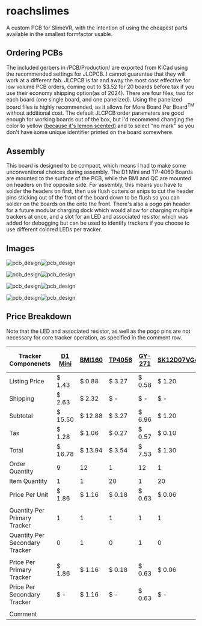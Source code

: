 # roachslimes

A custom PCB for SlimeVR, with the intention of using the cheapest parts available in the smallest formfactor usable.

## Ordering PCBs

The included gerbers in /PCB/Production/ are exported from KiCad using the recommended settings for JLCPCB. I cannot guarantee that they will work at a different fab. JLCPCB is far and away the most cost effective for low volume PCB orders, coming out to $3.52 for 20 boards before tax if you use their economy shipping option(as of 2024). There are four files, two for each board (one single board, and one panelized). Using the panelized board files is highly recommended, as it allows for More Board Per Board<sup>TM</sup> without additional cost. The default JLCPCB order parameters are good enough for working boards out of the box, but I'd recommend changing the color to yellow [(because it's lemon scented)](https://x.com/MKVRiscy/status/1821870120697987492) and to select "no mark" so you don't have some unique identifier printed on the board somewhere.

## Assembly

This board is designed to be compact, which means I had to make some unconventional choices during assembly. The D1 Mini and TP-4060 Boards are mounted to the surface of the PCB, while the BMI and QC are mounted on headers on the opposite side. For assembly, this means you have to solder the headers on first, then use flush cutters or snips to cut the header pins sticking out of the front of the board down to be flush so you can solder on the boards on the onto the front. There's also a pogo pin header for a future modular charging dock which would allow for charging multiple trackers at once, and a slot for an LED and associated resistor which was added for debugging but can be used to identify trackers if you choose to use different colored LEDs per tracker.

## Images

![pcb_design](pcbnew_2024-10-07_12-25-15.png)![pcb_design](pcbnew_2024-10-07_12-25-18.png)

![pcb_design](pcbnew_2024-10-07_12-25-07.png)![pcb_design](pcbnew_2024-10-07_12-25-12.png)

![pcb_design](pcbnew_2024-10-07_12-21-47.png)![pcb_design](pcbnew_2024-10-07_12-21-49.png)

![pcb_design](pcbnew_2024-10-07_12-21-37.png)![pcb_design](pcbnew_2024-10-07_12-21-40.png)

## Price Breakdown

Note that the LED and associated resistor, as well as the pogo pins are not necessary for core tracker operation, as specified in the comment row. 

| Tracker Componenets | [D1 Mini](https://www.aliexpress.us/item/32831353752.html) | [BMI160](https://www.aliexpress.us/item/1005007143698152.html) | [TP4056](https://www.aliexpress.us/item/1005006379403615.html) | [GY-271](https://www.aliexpress.us/item/1556804905.html) | [SK12D07VG4](https://www.aliexpress.us/item/3256806149664764.html) | [JST-PH-4P](https://www.aliexpress.us/item/33011797617.html) | [Pogo Female](https://www.aliexpress.us/item/3256804960956555.html) | [B5817WS](https://www.aliexpress.us/item/1005004633629467.html) | [0805 180k](https://www.aliexpress.us/item/1005007032369041.html) | [0806 620r](https://www.aliexpress.us/item/3256806846054289.html) | [0805 LED](https://www.aliexpress.us/item/3256805245629305.html) | [803450](https://www.aliexpress.us/item/1005003621836701.html) | [Wires](https://www.aliexpress.us/item/1005007558078161.html) | Motherboard | Daughterboard | Total |
| ------------------------------ | ---------------------------------------------------------- | -------------------------------------------------------------- | -------------------------------------------------------------- | -------------------------------------------------------- | ------------------------------------------------------------------ | ------------------------------------------------------------ | ------------------------------------------------------------------- | --------------------------------------------------------------- | ----------------------------------------------------------------- | ----------------------------------------------------------------- | ---------------------------------------------------------------- | -------------------------------------------------------------- | ------------------------------------------------------------- | ----------------------------- | --------------------------------- | ------------ |
| Listing Price | $ 1.43 | $ 0.88 | $ 3.27 | $ 0.58 | $ 1.20 | $ 3.79 | $ 12.93 | $ 1.20 | $ 1.05 | $ 1.05 | $ 2.47 | $ 25.99 | $ 11.93 | $ 2.00 | $ 2.00 | $ 71.77 |
| Shipping | $ 2.63 | $ 2.32 | $ \- | $ \- | $ \- | $ \- | $ \- | $ \- | $ \- | $ \- | $ \- | $ \- | $ \- | $ 1.52 | $ 1.52 | $ 7.99 |
| Subtotal | $ 15.50 | $ 12.88 | $ 3.27 | $ 6.96 | $ 1.20 | $ 3.79 | $ 12.93 | $ 1.20 | $ 1.05 | $ 1.05 | $ 2.47 | $ 25.99 | $ 11.93 | $ 3.52 | $ 3.52 | $ 107.26 |
| Tax | $ 1.28 | $ 1.06 | $ 0.27 | $ 0.57 | $ 0.10 | $ 0.31 | $ 1.07 | $ 0.10 | $ 0.09 | $ 0.09 | $ 0.20 | $ 2.14 | $ 0.98 | $ 0.29 | $ 0.29 | $ 8.85 |
| Total | $ 16.78 | $ 13.94 | $ 3.54 | $ 7.53 | $ 1.30 | $ 4.10 | $ 14.00 | $ 1.30 | $ 1.14 | $ 1.14 | $ 2.67 | $ 28.13 | $ 12.91 | $ 3.81 | $ 3.81 | $ 116.11 |
| Order Quantity | 9 | 12 | 1 | 12 | 1 | 1 | 1 | 1 | 1 | 1 | 1 | 1 | 1 | 1 | 1 | |
| Item Quantity | 1 | 1 | 20 | 1 | 20 | 100 | 20 | 100 | 100 | 100 | 600 | 10 | 12 | 20 | 40 | |
| Price Per Unit | $ 1.86 | $ 1.16 | $ 0.18 | $ 0.63 | $ 0.06 | $ 0.04 | $ 0.70 | $ 0.01 | $ 0.01 | $ 0.01 | $ 0.00 | $ 2.81 | $ 1.08 | $ 0.19 | $ 0.10 | |
| | | | | | | | | | | | | | | | | |
| Quantity Per Primary Tracker | 1 | 1 | 1 | 1 | 1 | 1 | 1 | 2 | 1 | 1 | 1 | 1 | 0 | 1 | 0 | |
| Quantity Per Secondary Tracker | 0 | 1 | 0 | 1 | 0 | 1 | 0 | 0 | 0 | 0 | 0 | 0 | 1 | 0 | 1 | |
| | | | | | | | | | | | | | | | | |
| Price Per Primary Tracker | $ 1.86 | $ 1.16 | $ 0.18 | $ 0.63 | $ 0.06 | $ 0.04 | $ 0.70 | $ 0.03 | $ 0.01 | $ 0.01 | $ 0.00 | $ 2.81 | $ \- | $ 0.19 | $ \- | $ 7.69 |
| Price Per Secondary Tracker | $ \- | $ 1.16 | $ \- | $ 0.63 | $ \- | $ 0.04 | $ \- | $ \- | $ \- | $ \- | $ \- | $ \- | $ 1.08 | $ \- | $ 0.10 | $ 3.00 |
| | | | | | | | | | | | | | | | | |
| Comment | | | | | | | Optional | | | Optional | Optional | | | | | |